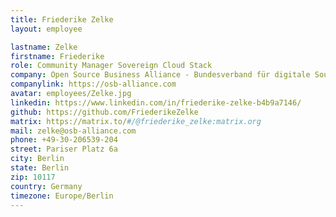 ```yaml
---
title: Friederike Zelke
layout: employee

lastname: Zelke
firstname: Friederike
role: Community Manager Sovereign Cloud Stack
company: Open Source Business Alliance - Bundesverband für digitale Souveränität e.V.
companylink: https://osb-alliance.com
avatar: employees/Zelke.jpg
linkedin: https://www.linkedin.com/in/friederike-zelke-b4b9a7146/
github: https://github.com/FriederikeZelke
matrix: https://matrix.to/#/@friederike_zelke:matrix.org
mail: zelke@osb-alliance.com
phone: +49-30-206539-204
street: Pariser Platz 6a
city: Berlin
state: Berlin
zip: 10117
country: Germany
timezone: Europe/Berlin
---
```


